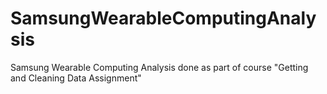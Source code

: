 # SamsungWearableComputingAnalysis
Samsung Wearable Computing Analysis done as part of course "Getting and Cleaning Data Assignment"
